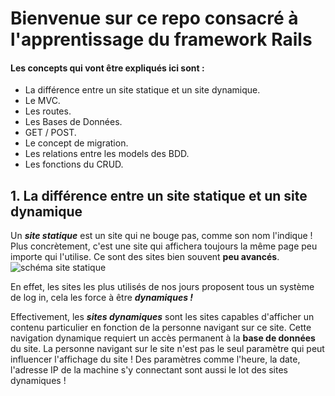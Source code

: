 # Bienvenue sur ce repo consacré à l'apprentissage du framework Rails

#### Les concepts qui vont être expliqués ici sont :

* La différence entre un site statique et un site dynamique.
* Le MVC.
* Les routes.
* Les Bases de Données.
* GET / POST.
* Le concept de migration.
* Les relations entre les models des BDD.
* Les fonctions du CRUD.

## 1. La différence entre un site statique et un site dynamique
Un **_site statique_** est un site qui ne bouge pas, comme son nom l'indique ! Plus concrètement, c'est une site qui affichera toujours la même page peu importe qui l'utilise. Ce sont des sites bien souvent **peu avancés**. 
<br />
![schéma site statique](https://www.noelshack.com/2018-05-1-1517240782-statique.jpg)
<br />

En effet, les sites les plus utilisés de nos jours proposent tous un système de log in, cela les force à être **_dynamiques !_**

Effectivement, les **_sites dynamiques_** sont les sites capables d'afficher un contenu particulier en fonction de la personne navigant sur ce site. Cette navigation dynamique requiert un accès permanent à la **base de données** du site.
La personne navigant sur le site n'est pas le seul paramètre qui peut influencer l'affichage du site ! Des paramètres comme l'heure, la date, l'adresse IP de la machine s'y connectant sont aussi le lot des sites dynamiques !
